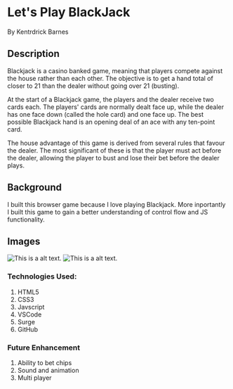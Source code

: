 # Let's Play BlackJack
By Kentrdrick Barnes

## Description
Blackjack is a casino banked game, meaning that players compete against the house rather than each other. The objective is to get a hand total of closer to 21 than the dealer without going over 21 (busting).

At the start of a Blackjack game, the players and the dealer receive two cards each. The players' cards are normally dealt face up, while the dealer has one face down (called the hole card) and one face up. The best possible Blackjack hand is an opening deal of an ace with any ten-point card.

The house advantage of this game is derived from several rules that favour the dealer. The most significant of these is that the player must act before the dealer, allowing the player to bust and lose their bet before the dealer plays.

## Background
I built this browser game because I love playing Blackjack. More inportantly I built this game to gain a better understanding of control flow and JS functionality.

## Images
![This is a alt text.](https://i.imgur.com/cQa2miz.png)
![This is a alt text.](https://i.imgur.com/vHvQVvk.jpg)

### Technologies Used: 
1. HTML5
2. CSS3
3. Javscript
4. VSCode
5. Surge
6. GitHub

### Future Enhancement
1. Ability to bet chips
2. Sound and animation
3. Multi player
